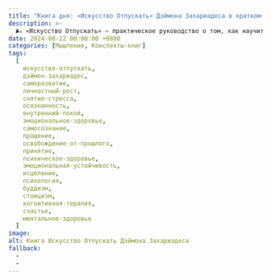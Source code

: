 ```yaml
---
title: "Книга дня: «Искусство Отпускать» Дэймона Захариадеса в кратком изложении"
description: >-
  🌬️ «Искусство Отпускать» — практическое руководство о том, как научиться отпускать прошлое, негативные эмоции и препятствия на пути к счастью. Как избавиться от стресса? Книга Дэймона Захариадеса "Искусство Отпускать" учит находить покой через осознанность и психологию. Путь к счастью!
date: 2024-08-22 00:00:00 +0800
categories: [Мышление, Конспекты-книг]
tags:
  [
    искусство-отпускать,
    дэймон-захариадес,
    саморазвитие,
    личностный-рост,
    снятие-стресса,
    осознанность,
    внутренний-покой,
    эмоциональное-здоровье,
    самосознание,
    прощение,
    освобождение-от-прошлого,
    принятие,
    психическое-здоровье,
    эмоциональная-устойчивость,
    исцеление,
    психология,
    буддизм,
    стоицизм,
    когнитивная-терапия,
    счастье,
    ментальное-здоровье
  ]
image: 
alt: Книга Искусство Отпускать Дэймона Захариадеса
fallback:
  - 
  - 
---
```

